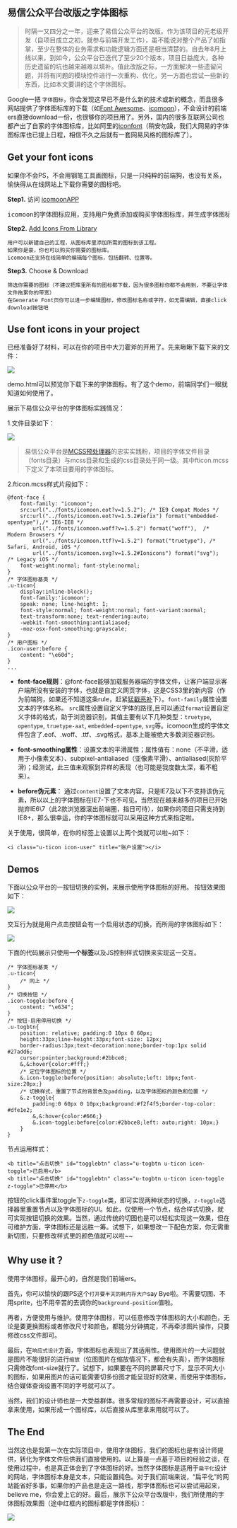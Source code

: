 易信公众平台改版之字体图标
---
> 时隔一又四分之一年，迎来了易信公众平台的改版。作为该项目的元老级开发（自项目成立之初，就参与前端开发工作），虽不能说对整个产品了如指掌，至少在整体的业务需求和功能逻辑方面还是相当清楚的。自去年8月上线以来，到如今，公众平台已迭代了至少20个版本，项目日益庞大，各种历史遗留的坑也越来越难以填补。值此改版之际，一方面解决一些遗留问题，并将有问题的模块控件进行一次重构、优化，另一方面也尝试一些新的东西，比如本文要讲的这个字体图标。

Google一把 `字体图标`，你会发现这早已不是什么新的技术或新的概念，而且很多网站提供了字体图标库的下载（如[Font Awesome](http://www.bootcss.com/p/font-awesome/)、[icomoon](https://icomoon.io/app/#/select)），不会设计的前端ers直接download一份，也很够你的项目用了。另外，国内的很多互联网公司也都产出了自家的字体图标库，比如阿里的[iconfont](http://www.iconfont.cn/repositories/10)（稍安勿躁，我们大网易的字体图标库也已提上日程，相信不久之后就有一套网易风格的图标库了）。

## Get your font icons


如果你不会PS，不会用钢笔工具画图标，只是一只纯粹的前端狗，也没有关系，愉快得从在线网站上下载你需要的图标吧。

**Step1.** 访问 [icomoonAPP](https://icomoon.io/app/#/select)
<pre>icomoon的字体图标应用，支持用户免费添加或购买字体图标库，并生成字体图标文件供下载</pre>
**Step2.** [Add Icons From Library](https://icomoon.io/app/#/select/library)

    用户可以新建自己的工程，从图标库里添加所需的图标到该工程。
	如果你是豪，你也可以购买你需要的图标库。
	icomoon还支持在线简单的编辑每个图标，包括翻转、位置等。 
 
**Step3.** Choose & Download

	筛选你需要的图标（不建议把库里所有的图标都下载，因为很多图标你都不会用到，不要让字体文件拖累你的带宽）
	在Generate Font页你可以进一步编辑图标，修改图标名称或字符，如无需编辑，直接click download按钮吧

## Use font icons in your project

已经准备好了材料，可以在你的项目中大刀霍斧的开用了。先来瞅瞅下载下来的文件：

![](https://raw.githubusercontent.com/lzf0402/blogs/master/imgs/show1.png)

demo.html可以预览你下载下来的字体图标。有了这个demo，前端同学们一眼就知道如何使用了。

展示下易信公众平台的字体图标实践情况：

1.文件目录如下：

![](https://raw.githubusercontent.com/lzf0402/blogs/master/imgs/show2.png)

> 易信公众平台是[MCSS预处理器](https://github.com/leeluolee/mcss)的忠实实践粉，项目的字体文件目录（fonts目录）与mcss目录和生成的css目录处于同一级。其中fticon.mcss下定义了本项目要用的字体图标。

2.fticon.mcss样式片段如下：

	@font-face { 
		font-family: "icomoon";
		src:url("../fonts/icomoon.eot?v=1.5.2"); /* IE9 Compat Modes */
		src:url("../fonts/icomoon.eot?v=1.5.2#iefix") format("embedded-opentype"),/* IE6-IE8 */
			url("../fonts/icomoon.woff?v=1.5.2") format("woff"),  /* Modern Browsers */
			url("../fonts/icomoon.ttf?v=1.5.2") format("truetype"), /* Safari, Android, iOS */
			url("../fonts/icomoon.svg?v=1.5.2#Ionicons") format("svg");  /* Legacy iOS */
		font-weight:normal; font-style:normal;
	}	
	/* 字体图标基类 */
	.u-ticon{
	    display:inline-block();
	    font-family:'icomoon';
		speak: none; line-height: 1;
		font-style:normal; font-weight:normal; font-variant:normal;
		text-transform:none; text-rendering:auto; 
		-webkit-font-smoothing:antialiased; 
		-moz-osx-font-smoothing:grayscale;
	}
	/* 用户图标 */
	.icon-user:before {
		content: "\e60d";
	}
	...

- **font-face规则**：@font-face能够加载服务器端的字体文件，让客户端显示客户端所没有安装的字体，也就是自定义网页字体，这是CSS3里的新内容（作为前端狗，如果还不知道这条rule，赶紧[猛戳恶补](http://devdocs.io/css/@font-face)下）。`font-family`属性设置文本的字体名称。 `src`属性设置自定义字体的路径,且可以通过`format`设置自定义字体的格式，助于浏览器识别，其值主要有以下几种类型：`truetype`, `opentype`, `truetype-aat`, `embedded-opentype`, `svg`等。icomoon生成的字体文件包含了.eof、.woff、.ttf、.svg格式，基本上能被绝大多数浏览器识别。

- **font-smoothing属性**：设置文本的平滑属性；属性值有：none（不平滑，适用于小像素文本）、subpixel-antialiased（亚像素平滑）、antialiased(灰阶平滑)；经测试，此三值未观察到异样的表现（也可能是我度数太深，看不粗来）。

- **before伪元素**： 通过`content`设置了文本内容。只是IE7及以下不支持该伪元素，所以以上的字体图标在IE7-下也不可见。当然现在越来越多的项目已开始抛弃IE6\7（此2款浏览器滚出前端圈，指日可待），如果你的项目只需支持到IE8+，那么很幸运，你的字体图标就可以采用这种方式来指定啦。
	
关于使用，很简单，在你的标签上设置以上两个类就可以啦~如下：

    <i class="u-ticon icon-user" title="账户设置"></i>

## Demos

下面以公众平台的一按钮切换的实例，来展示使用字体图标的好用。
按钮效果图如下：

![](https://raw.githubusercontent.com/lzf0402/blogs/master/imgs/show3.png)

交互行为就是用户点击按钮会有一个启用状态的切换，而所用的字体图标如下：

![](https://raw.githubusercontent.com/lzf0402/blogs/master/imgs/show4.png)

下面的代码展示只使用**一个标签**以及JS控制样式切换来实现这一交互。

	/* 字体图标基类 */
	.u-ticon{
		/* 同上 */
	}
	/* 切换按钮 */
	.icon-toggle:before {
		content: "\e634";
	}
	/* 按钮-启用停用切换 */
	.u-togbtn{
		position: relative; padding:0 10px 0 60px; 
		height:33px;line-height:33px;font-size: 12px;
		border-radius:3px;text-decoration:none;border-top:1px solid #27add6;
		cursor:pointer;background:#2bbce8;
		&,&:hover{color:#fff;}
		/* 定位字体图标的位置 */
		&.icon-toggle:before{position: absolute;left: 10px;font-size:20px;}
		/* 切换样式，重置了节点的背景色及padding，以及字体图标的颜色和位置 */
		&.z-toggle{
			padding:0 60px 0 10px;background:#f2f4f5;border-top-color: #dfe1e2;
			&,&:hover{color:#666;}
			&.icon-toggle:before{color:#2bbce8;left: auto;right: 10px;}
		}
	}

节点运用样式：

	<b title="点击切换" id="togglebtn" class="u-togbtn u-ticon icon-toggle">已启用</b>　
	<b title="点击切换" id="togglebtn" class="u-togbtn u-ticon icon-toggle z-toggle">已停用</b>
按钮的click事件里toggle下`z-toggle`类，即可实现两种状态的切换，`z-toggle`选择器里重置节点以及字体图标的UI。如此，仅使用一个节点，结合样式切换，就可实现按钮切换的效果。当然，通过传统的切图也是可以轻松实现这一效果，但在可维护方面，字体图标还是远胜一筹。试想下，如果想改一下配色方案，你无需重新切图，只要修改样式里的颜色值就可以啦~~

## Why use it？

使用字体图标，最开心的，自然是我们前端ers。

首先，你可以愉快的跟PS这个`打开要半天的耗内存大户`say Bye啦。不需要切图、不用sprite，也不用辛苦的去调你的`background-position`值啦。

再者，方便使用与维护。使用字体图标，可以任意修改字体图标的大小和颜色，无论是要更换图标或者修改尺寸和颜色，都能分分钟搞定，不再牵涉图片操作，只要修改css文件即可。

最后，在`响应式设计`方面，字体图标也表现出了其适用性。使用图片的一大问题就是图片不能很好的进行`缩放`（位图图片在缩放情况下，都会有失真），而字体图标只需修改font-size就行了。试想下，如果要在不同的屏幕尺寸下，显示不同大小的图标，如果用图片的话可能需要切多份图才能呈现好的效果，而使用字体图标，结合媒体查询设置不同的字号就可以了。

当然，我们的设计师也是一大受益群体。很多常规的图标不再需要设计，可以直接拿来使用，如果形成一个图标库，以后直接从库里拿来用就可以了。
 
## The End
当然这也是我第一次在实际项目中，使用字体图标，我们的图标也是有设计师提供，转化为字体文件后供我们直接使用的。以上算是一点基于项目的经验之谈，在使用过程中，也是真正体会到了字体图标的好。当然字体图标是适用于`扁平化`设计的网站，字体图标本身是文本，只能设置纯色。对于我们前端来说，“扁平化”的网站能省好多事，如果你的产品也是走这一路线，那字体图标也可以尝试用起来，believe me，你会爱上它的好。最后，展示下公众平台改版中，我们所使用的字体图标效果图（途中红框内的图标都是字体图标）：

![](https://raw.githubusercontent.com/lzf0402/blogs/master/imgs/show5.png)